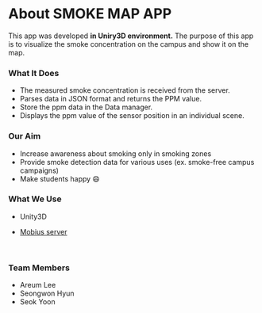 # About SMOKE MAP APP

This app was developed **in Uniry3D environment.** The purpose of this app is to visualize the smoke concentration on the campus and show it on the map.

### What It Does

- The measured smoke concentration is received from the server.
- Parses data in JSON format and returns the PPM value.
- Store the ppm data in the Data manager.
- Displays the ppm value of the sensor position in an individual scene.

### Our Aim

- Increase awareness about smoking only in smoking zones
- Provide smoke detection data for various uses (ex. smoke-free campus campaigns)
- Make students happy 😄

### What We Use

- Unity3D

- [Mobius server](http://developers.iotocean.org/archives/module/mobius)

  ​

### Team Members

- Areum Lee
- Seongwon Hyun
- Seok Yoon